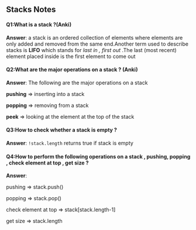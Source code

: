 ## Stacks Notes

#### Q1:What is a  stack ?(Anki)

**Answer**: a stack is an ordered collection of elements where elements are only added and removed from the same end.Another term used to describe stacks is **LIFO** which stands for *last in , first out* .The last (most recent) element placed inside is the first element to come out

#### Q2:What are the major operations on a stack ? (Anki)

**Answer**: The following are the major operations on a stack 

**pushing** => inserting into a stack

**popping** => removing from a stack

**peek** => looking at the element at the top of the stack

#### Q3:How to check whether a stack is empty ? 

**Answer**: `!stack.length` returns true if stack is empty

#### Q4:How to perform the following operations on a stack , pushing, popping , check element at top , get size ? 

**Answer**:

pushing => stack.push()

popping => stack.pop()

check element at top => stack[stack.length-1]

get size => stack.length



